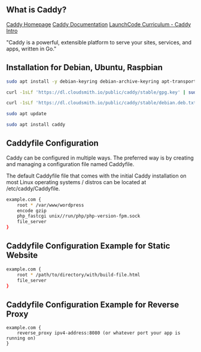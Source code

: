 ## What is Caddy?

[Caddy Homepage](https://caddyserver.com/)
[Caddy Documentation](https://caddyserver.com/docs/)
[LaunchCode Curriculum - Caddy Intro](https://education.launchcode.org/linux/web-server/caddy/setup/index.html)

"Caddy is a powerful, extensible platform to serve your sites, services, and apps, written in Go."

## Installation for Debian, Ubuntu, Raspbian

```bash
sudo apt install -y debian-keyring debian-archive-keyring apt-transport-https
```

```bash
curl -1sLf 'https://dl.cloudsmith.io/public/caddy/stable/gpg.key' | sudo gpg --dearmor -o /usr/share/keyrings/caddy-stable-archive-keyring.gpg
```

```bash
curl -1sLf 'https://dl.cloudsmith.io/public/caddy/stable/debian.deb.txt' | sudo tee /etc/apt/sources.list.d/caddy-stable.list
```

```bash
sudo apt update
```

```bash
sudo apt install caddy
```

## Caddyfile Configuration

Caddy can be configured in multiple ways. The preferred way is by creating and managing a configuration file named Caddyfile.

The default Caddyfile file that comes with the initial Caddy installation on most Linux operating systems / distros can be located at /etc/caddy/Caddyfile.
```bash
example.com {
	root * /var/www/wordpress
	encode gzip
	php_fastcgi unix//run/php/php-version-fpm.sock
	file_server
}
```

## Caddyfile Configuration Example for Static Website

```bash
example.com {
	root * /path/to/directory/with/build-file.html
	file_server
}
```

## Caddyfile Configuration Example for Reverse Proxy

```
example.com {
	reverse_proxy ipv4-address:8080 (or whatever port your app is running on)
}
```

